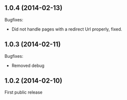 1.0.4 (2014-02-13)
--

Bugfixes:

* Did not handle pages with a redirect Url properly, fixed.

1.0.3 (2014-02-11)
--

Bugfixes:

* Removed debug

1.0.2 (2014-02-10)
--

First public release
